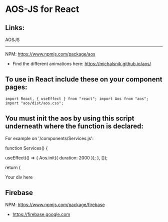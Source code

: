 # AOS-JS for React

## Links:

AOSJS

---

NPM:
https://www.npmjs.com/package/aos

- Find the different animations here:
  https://michalsnik.github.io/aos/

## To use in React include these on your component pages:

`
import React, { useEffect } from "react";
import Aos from "aos";
import "aos/dist/aos.css";
`

## You must init the aos by using this script underneath where the function is declared:

For example on '/components/Services.js':

function Services() {


useEffect(() => {
Aos.init({ duration: 2000 });
}, []);

return (

<div
      id="#pricing"
      data-aos="fade-up"
      className="flex items-center mt-24  rounded-lg shadow-2xl max-w-7xl mx-auto mb-10"
    >
Your div here
</div>



## Firebase

NPM:
https://www.npmjs.com/package/firebase

- https://firebase.google.com


